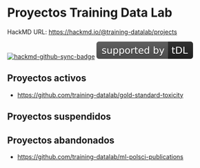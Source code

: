 # Proyectos Training Data Lab
HackMD URL: https://hackmd.io/@training-datalab/projects

[![hackmd-github-sync-badge](https://hackmd.io/lJVmIuOCTxGCBJpK7EXGzA/badge)](https://hackmd.io/lJVmIuOCTxGCBJpK7EXGzA) [![tDL](https://raw.githubusercontent.com/training-datalab/HackMD/main/badges/tDL.svg)](https://training-datalab.com/)

## Proyectos activos

* https://github.com/training-datalab/gold-standard-toxicity

## Proyectos suspendidos

## Proyectos abandonados

* https://github.com/training-datalab/ml-polsci-publications
